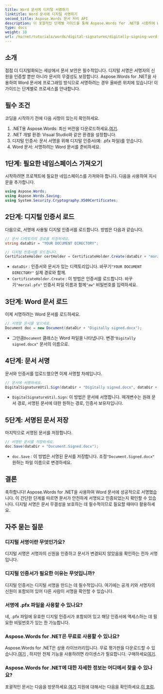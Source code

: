 ```yaml
---
title: Word 문서에 디지털 서명하기
linktitle: Word 문서에 디지털 서명하기
second_title: Aspose.Words 문서 처리 API
description: 이 포괄적인 단계별 가이드를 통해 Aspose.Words for .NET을 사용하여 Word 문서에 프로그래밍 방식으로 서명하는 방법을 알아보세요.
type: docs
weight: 10
url: /ko/net/tutorials/words/digital-signatures/digitally-signing-word-document/
---
```

## 소개

점점 더 디지털화되는 세상에서 문서 보안은 필수적입니다. 디지털 서명은 서명자의 신원을 인증할 뿐만 아니라 문서의 무결성도 보장합니다. Aspose.Words for .NET을 사용하여 Word 문서에 프로그래밍 방식으로 서명하려는 경우 올바른 위치에 있습니다! 이 가이드는 단계별로 프로세스를 안내합니다.

## 필수 조건

코딩을 시작하기 전에 다음 사항이 있는지 확인하세요.

1.  .NET용 Aspose.Words: 최신 버전을 다운로드하세요.[여기](https://releases.aspose.com/words/net/).
2. .NET 개발 환경: Visual Studio와 같은 환경을 설정합니다.
3. 디지털 인증서: 문서 서명을 위해 디지털 인증서(예: .pfx 파일)를 얻습니다.
4. Word 문서: 서명하려는 Word 문서를 준비하세요.

## 1단계: 필요한 네임스페이스 가져오기

시작하려면 프로젝트에 필요한 네임스페이스를 가져와야 합니다. 다음을 사용하여 지시문을 추가합니다.

```csharp
using Aspose.Words;
using Aspose.Words.Saving;
using System.Security.Cryptography.X509Certificates;
```

## 2단계: 디지털 인증서 로드

다음으로, 서명에 사용될 디지털 인증서를 로드합니다. 방법은 다음과 같습니다.

```csharp
// 문서 디렉토리의 경로를 지정하세요.
string dataDir = "YOUR DOCUMENT DIRECTORY";

// 디지털 인증서를 로드합니다.
CertificateHolder certHolder = CertificateHolder.Create(dataDir + "morzal.pfx", "aw");
```

- `dataDir` : 인증서와 문서가 있는 디렉토리입니다. 바꾸기`"YOUR DOCUMENT DIRECTORY"` 실제 경로와 함께.
- `CertificateHolder.Create` : 이 방법은 인증서를 로드합니다. 바꾸기`"morzal.pfx"` 인증서 파일 이름과 함께`"aw"` 비밀번호를 입력하세요.

## 3단계: Word 문서 로드

이제 서명하려는 Word 문서를 로드하세요.

```csharp
// 서명할 문서를 넣으세요.
Document doc = new Document(dataDir + "Digitally signed.docx");
```

-  그만큼`Document` 클래스는 Word 파일을 나타냅니다. 변경`"Digitally signed.docx"` 문서의 이름으로.

## 4단계: 문서 서명

문서와 인증서를 업로드했으면 이제 서명할 차례입니다.

```csharp
// 문서에 서명하세요.
DigitalSignatureUtil.Sign(dataDir + "Digitally signed.docx", dataDir + "Document.Signed.docx", certHolder);
```

- `DigitalSignatureUtil.Sign`: 이 방법은 문서에 서명합니다. 매개변수는 원래 문서 경로, 서명된 문서에 대한 원하는 경로, 인증서 보유자입니다.

## 5단계: 서명된 문서 저장

마지막으로 서명된 문서를 저장합니다.

```csharp
// 서명된 문서를 저장하세요.
doc.Save(dataDir + "Document.Signed.docx");
```

- `doc.Save` : 이 방법은 서명된 문서를 저장합니다. 조정`"Document.Signed.docx"` 원하는 파일 이름으로 변경하세요.

## 결론

축하합니다! Aspose.Words for .NET을 사용하여 Word 문서에 성공적으로 서명했습니다. 이 간단한 단계를 따르면 문서가 안전하게 서명되고 인증되었는지 확인할 수 있습니다. 디지털 서명은 문서 무결성을 보호하는 데 필수적이므로 필요할 때마다 활용하세요.

## 자주 묻는 질문

### 디지털 서명이란 무엇인가요?
디지털 서명은 서명자의 신원을 인증하고 문서가 변경되지 않았음을 확인하는 전자 서명입니다.

### 디지털 인증서가 필요한 이유는 무엇입니까?
디지털 인증서는 디지털 서명을 만드는 데 필수적입니다. 여기에는 공개 키와 서명자의 신원이 포함되어 있어 다른 사람이 서명을 확인할 수 있습니다.

### 서명에 .pfx 파일을 사용할 수 있나요?
네, .pfx 파일에 유효한 디지털 인증서가 포함되어 있고 해당 인증서에 액세스하는 데 필요한 비밀번호가 있는 한 가능합니다.

### Aspose.Words for .NET은 무료로 사용할 수 있나요?
 Aspose.Words for .NET은 상용 라이브러리입니다. 무료 평가판을 다운로드할 수 있습니다.[여기](https://releases.aspose.com/) , 하지만 전체 기능을 사용하려면 라이센스가 필요합니다. 구매하세요[여기](https://purchase.aspose.com/buy).

### Aspose.Words for .NET에 대한 자세한 정보는 어디에서 찾을 수 있나요?
 포괄적인 문서는 다음을 방문하세요.[여기](https://reference.aspose.com/words/net/) 지원에 대해서는 다음을 확인하세요.[이 포럼](https://forum.aspose.com/c/words/8).